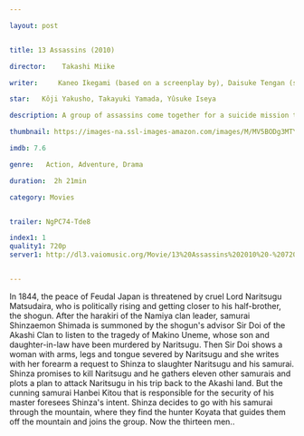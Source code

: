 ```yaml
---

layout: post


title: 13 Assassins (2010)

director:    Takashi Miike

writer:     Kaneo Ikegami (based on a screenplay by), Daisuke Tengan (screenplay)

star:   Kôji Yakusho, Takayuki Yamada, Yûsuke Iseya

description: A group of assassins come together for a suicide mission to kill an evil lord.

thumbnail: https://images-na.ssl-images-amazon.com/images/M/MV5BODg3MTYwODY3MF5BMl5BanBnXkFtZTcwMDk2MzYwNQ@@._V1_QL50_.jpg

imdb: 7.6

genre:   Action, Adventure, Drama 

duration:  2h 21min

category: Movies


trailer: NgPC74-Tde8

index1: 1
quality1: 720p
server1: http://dl3.vaiomusic.org/Movie/13%20Assassins%202010%20-%20720p%20%28media.vaiomusic%29.mkv


---
```


In 1844, the peace of Feudal Japan is threatened by cruel Lord Naritsugu Matsudaira, who is politically rising and getting closer to his half-brother, the shogun. After the harakiri of the Namiya clan leader, samurai Shinzaemon Shimada is summoned by the shogun's advisor Sir Doi of the Akashi Clan to listen to the tragedy of Makino Uneme, whose son and daughter-in-law have been murdered by Naritsugu. Then Sir Doi shows a woman with arms, legs and tongue severed by Naritsugu and she writes with her forearm a request to Shinza to slaughter Naritsugu and his samurai. Shinza promises to kill Naritsugu and he gathers eleven other samurais and plots a plan to attack Naritsugu in his trip back to the Akashi land. But the cunning samurai Hanbei Kitou that is responsible for the security of his master foresees Shinza's intent. Shinza decides to go with his samurai through the mountain, where they find the hunter Koyata that guides them off the mountain and joins the group. Now the thirteen men..